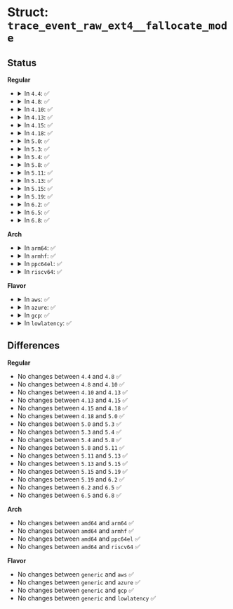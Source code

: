 # Struct: <code>trace_event_raw_ext4__fallocate_mode</code>

## Status
<b>Regular</b>
<ul>
<li>
<details>
<summary>In <code>4.4</code>: ✅</summary>

```c
struct trace_event_raw_ext4__fallocate_mode {
    struct trace_entry ent;
    dev_t dev;
    ino_t ino;
    loff_t offset;
    loff_t len;
    int mode;
    char __data[0];
};
```
</details>
</li>
<li>
<details>
<summary>In <code>4.8</code>: ✅</summary>

```c
struct trace_event_raw_ext4__fallocate_mode {
    struct trace_entry ent;
    dev_t dev;
    ino_t ino;
    loff_t offset;
    loff_t len;
    int mode;
    char __data[0];
};
```
</details>
</li>
<li>
<details>
<summary>In <code>4.10</code>: ✅</summary>

```c
struct trace_event_raw_ext4__fallocate_mode {
    struct trace_entry ent;
    dev_t dev;
    ino_t ino;
    loff_t offset;
    loff_t len;
    int mode;
    char __data[0];
};
```
</details>
</li>
<li>
<details>
<summary>In <code>4.13</code>: ✅</summary>

```c
struct trace_event_raw_ext4__fallocate_mode {
    struct trace_entry ent;
    dev_t dev;
    ino_t ino;
    loff_t offset;
    loff_t len;
    int mode;
    char __data[0];
};
```
</details>
</li>
<li>
<details>
<summary>In <code>4.15</code>: ✅</summary>

```c
struct trace_event_raw_ext4__fallocate_mode {
    struct trace_entry ent;
    dev_t dev;
    ino_t ino;
    loff_t offset;
    loff_t len;
    int mode;
    char __data[0];
};
```
</details>
</li>
<li>
<details>
<summary>In <code>4.18</code>: ✅</summary>

```c
struct trace_event_raw_ext4__fallocate_mode {
    struct trace_entry ent;
    dev_t dev;
    ino_t ino;
    loff_t offset;
    loff_t len;
    int mode;
    char __data[0];
};
```
</details>
</li>
<li>
<details>
<summary>In <code>5.0</code>: ✅</summary>

```c
struct trace_event_raw_ext4__fallocate_mode {
    struct trace_entry ent;
    dev_t dev;
    ino_t ino;
    loff_t offset;
    loff_t len;
    int mode;
    char __data[0];
};
```
</details>
</li>
<li>
<details>
<summary>In <code>5.3</code>: ✅</summary>

```c
struct trace_event_raw_ext4__fallocate_mode {
    struct trace_entry ent;
    dev_t dev;
    ino_t ino;
    loff_t offset;
    loff_t len;
    int mode;
    char __data[0];
};
```
</details>
</li>
<li>
<details>
<summary>In <code>5.4</code>: ✅</summary>

```c
struct trace_event_raw_ext4__fallocate_mode {
    struct trace_entry ent;
    dev_t dev;
    ino_t ino;
    loff_t offset;
    loff_t len;
    int mode;
    char __data[0];
};
```
</details>
</li>
<li>
<details>
<summary>In <code>5.8</code>: ✅</summary>

```c
struct trace_event_raw_ext4__fallocate_mode {
    struct trace_entry ent;
    dev_t dev;
    ino_t ino;
    loff_t offset;
    loff_t len;
    int mode;
    char __data[0];
};
```
</details>
</li>
<li>
<details>
<summary>In <code>5.11</code>: ✅</summary>

```c
struct trace_event_raw_ext4__fallocate_mode {
    struct trace_entry ent;
    dev_t dev;
    ino_t ino;
    loff_t offset;
    loff_t len;
    int mode;
    char __data[0];
};
```
</details>
</li>
<li>
<details>
<summary>In <code>5.13</code>: ✅</summary>

```c
struct trace_event_raw_ext4__fallocate_mode {
    struct trace_entry ent;
    dev_t dev;
    ino_t ino;
    loff_t offset;
    loff_t len;
    int mode;
    char __data[0];
};
```
</details>
</li>
<li>
<details>
<summary>In <code>5.15</code>: ✅</summary>

```c
struct trace_event_raw_ext4__fallocate_mode {
    struct trace_entry ent;
    dev_t dev;
    ino_t ino;
    loff_t offset;
    loff_t len;
    int mode;
    char __data[0];
};
```
</details>
</li>
<li>
<details>
<summary>In <code>5.19</code>: ✅</summary>

```c
struct trace_event_raw_ext4__fallocate_mode {
    struct trace_entry ent;
    dev_t dev;
    ino_t ino;
    loff_t offset;
    loff_t len;
    int mode;
    char __data[0];
};
```
</details>
</li>
<li>
<details>
<summary>In <code>6.2</code>: ✅</summary>

```c
struct trace_event_raw_ext4__fallocate_mode {
    struct trace_entry ent;
    dev_t dev;
    ino_t ino;
    loff_t offset;
    loff_t len;
    int mode;
    char __data[0];
};
```
</details>
</li>
<li>
<details>
<summary>In <code>6.5</code>: ✅</summary>

```c
struct trace_event_raw_ext4__fallocate_mode {
    struct trace_entry ent;
    dev_t dev;
    ino_t ino;
    loff_t offset;
    loff_t len;
    int mode;
    char __data[0];
};
```
</details>
</li>
<li>
<details>
<summary>In <code>6.8</code>: ✅</summary>

```c
struct trace_event_raw_ext4__fallocate_mode {
    struct trace_entry ent;
    dev_t dev;
    ino_t ino;
    loff_t offset;
    loff_t len;
    int mode;
    char __data[0];
};
```
</details>
</li>
</ul>
<b>Arch</b>
<ul>
<li>
<details>
<summary>In <code>arm64</code>: ✅</summary>

```c
struct trace_event_raw_ext4__fallocate_mode {
    struct trace_entry ent;
    dev_t dev;
    ino_t ino;
    loff_t offset;
    loff_t len;
    int mode;
    char __data[0];
};
```
</details>
</li>
<li>
<details>
<summary>In <code>armhf</code>: ✅</summary>

```c
struct trace_event_raw_ext4__fallocate_mode {
    struct trace_entry ent;
    dev_t dev;
    ino_t ino;
    loff_t offset;
    loff_t len;
    int mode;
    char __data[0];
};
```
</details>
</li>
<li>
<details>
<summary>In <code>ppc64el</code>: ✅</summary>

```c
struct trace_event_raw_ext4__fallocate_mode {
    struct trace_entry ent;
    dev_t dev;
    ino_t ino;
    loff_t offset;
    loff_t len;
    int mode;
    char __data[0];
};
```
</details>
</li>
<li>
<details>
<summary>In <code>riscv64</code>: ✅</summary>

```c
struct trace_event_raw_ext4__fallocate_mode {
    struct trace_entry ent;
    dev_t dev;
    ino_t ino;
    loff_t offset;
    loff_t len;
    int mode;
    char __data[0];
};
```
</details>
</li>
</ul>
<b>Flavor</b>
<ul>
<li>
<details>
<summary>In <code>aws</code>: ✅</summary>

```c
struct trace_event_raw_ext4__fallocate_mode {
    struct trace_entry ent;
    dev_t dev;
    ino_t ino;
    loff_t offset;
    loff_t len;
    int mode;
    char __data[0];
};
```
</details>
</li>
<li>
<details>
<summary>In <code>azure</code>: ✅</summary>

```c
struct trace_event_raw_ext4__fallocate_mode {
    struct trace_entry ent;
    dev_t dev;
    ino_t ino;
    loff_t offset;
    loff_t len;
    int mode;
    char __data[0];
};
```
</details>
</li>
<li>
<details>
<summary>In <code>gcp</code>: ✅</summary>

```c
struct trace_event_raw_ext4__fallocate_mode {
    struct trace_entry ent;
    dev_t dev;
    ino_t ino;
    loff_t offset;
    loff_t len;
    int mode;
    char __data[0];
};
```
</details>
</li>
<li>
<details>
<summary>In <code>lowlatency</code>: ✅</summary>

```c
struct trace_event_raw_ext4__fallocate_mode {
    struct trace_entry ent;
    dev_t dev;
    ino_t ino;
    loff_t offset;
    loff_t len;
    int mode;
    char __data[0];
};
```
</details>
</li>
</ul>

## Differences
<b>Regular</b>
<ul>
<li>
No changes between <code>4.4</code> and <code>4.8</code> ✅
</li>
<li>
No changes between <code>4.8</code> and <code>4.10</code> ✅
</li>
<li>
No changes between <code>4.10</code> and <code>4.13</code> ✅
</li>
<li>
No changes between <code>4.13</code> and <code>4.15</code> ✅
</li>
<li>
No changes between <code>4.15</code> and <code>4.18</code> ✅
</li>
<li>
No changes between <code>4.18</code> and <code>5.0</code> ✅
</li>
<li>
No changes between <code>5.0</code> and <code>5.3</code> ✅
</li>
<li>
No changes between <code>5.3</code> and <code>5.4</code> ✅
</li>
<li>
No changes between <code>5.4</code> and <code>5.8</code> ✅
</li>
<li>
No changes between <code>5.8</code> and <code>5.11</code> ✅
</li>
<li>
No changes between <code>5.11</code> and <code>5.13</code> ✅
</li>
<li>
No changes between <code>5.13</code> and <code>5.15</code> ✅
</li>
<li>
No changes between <code>5.15</code> and <code>5.19</code> ✅
</li>
<li>
No changes between <code>5.19</code> and <code>6.2</code> ✅
</li>
<li>
No changes between <code>6.2</code> and <code>6.5</code> ✅
</li>
<li>
No changes between <code>6.5</code> and <code>6.8</code> ✅
</li>
</ul>
<b>Arch</b>
<ul>
<li>
No changes between <code>amd64</code> and <code>arm64</code> ✅
</li>
<li>
No changes between <code>amd64</code> and <code>armhf</code> ✅
</li>
<li>
No changes between <code>amd64</code> and <code>ppc64el</code> ✅
</li>
<li>
No changes between <code>amd64</code> and <code>riscv64</code> ✅
</li>
</ul>
<b>Flavor</b>
<ul>
<li>
No changes between <code>generic</code> and <code>aws</code> ✅
</li>
<li>
No changes between <code>generic</code> and <code>azure</code> ✅
</li>
<li>
No changes between <code>generic</code> and <code>gcp</code> ✅
</li>
<li>
No changes between <code>generic</code> and <code>lowlatency</code> ✅
</li>
</ul>
